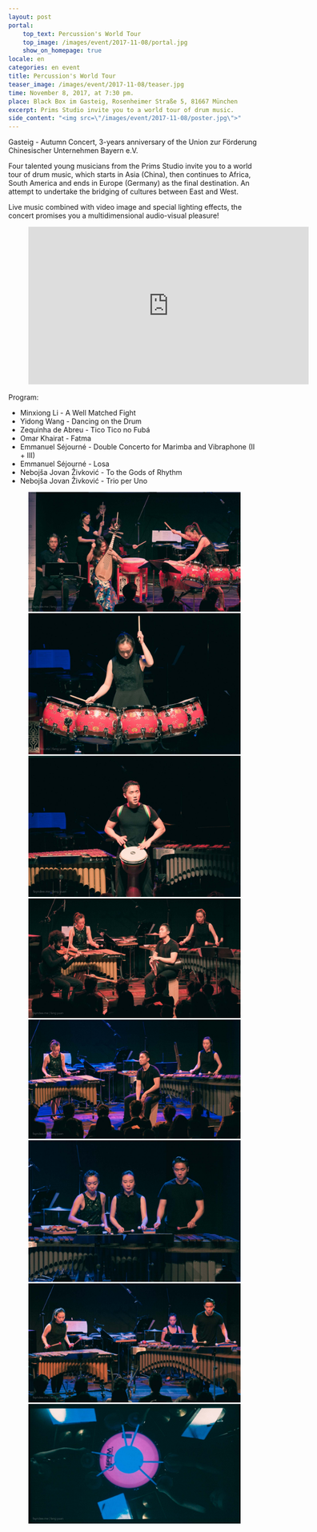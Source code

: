 ```yaml
---
layout: post
portal:
    top_text: Percussion's World Tour
    top_image: /images/event/2017-11-08/portal.jpg
    show_on_homepage: true
locale: en
categories: en event
title: Percussion's World Tour
teaser_image: /images/event/2017-11-08/teaser.jpg
time: November 8, 2017, at 7:30 pm.
place: Black Box im Gasteig, Rosenheimer Straße 5, 81667 München
excerpt: Prims Studio invite you to a world tour of drum music.
side_content: "<img src=\"/images/event/2017-11-08/poster.jpg\">"
---
```


Gasteig - Autumn Concert, 3-years anniversary of the Union zur Förderung Chinesischer Unternehmen Bayern e.V.

Four talented young musicians from the Prims Studio invite you to a world tour of drum music, which starts in Asia (China), then continues to Africa, South America and ends in Europe (Germany) as the final destination. An attempt to undertake the bridging of cultures between East and West.

Live music combined with video image and special lighting effects, the concert promises you a multidimensional audio-visual pleasure!

<figure class="video-container">
    <iframe width="560" height="315" src="https://www.youtube.com/embed/KS0IjHuvdo4" frameborder="0" allowfullscreen></iframe>
</figure>

Program:

- Minxiong Li - A Well Matched Fight
- Yidong Wang - Dancing on the Drum
- Zequinha de Abreu - Tico Tico no Fubá
- Omar Khairat - Fatma
- Emmanuel Séjourné - Double Concerto for Marimba and Vibraphone (II + III)
- Emmanuel Séjourné - Losa
- Nebojša Jovan Živković - To the Gods of Rhythm
- Nebojša Jovan Živković - Trio per Uno

<figure class="col-two">
    <a class="ln-gallery" href="/images/event/2017-11-08/live-photo-01.jpg"><img src="/images/event/2017-11-08/live-photo-01.jpg"></a>
    <a class="ln-gallery" href="/images/event/2017-11-08/live-photo-02.jpg"><img src="/images/event/2017-11-08/live-photo-02.jpg"></a>
    <a class="ln-gallery" href="/images/event/2017-11-08/live-photo-03.jpg"><img src="/images/event/2017-11-08/live-photo-03.jpg"></a>
    <a class="ln-gallery" href="/images/event/2017-11-08/live-photo-04.jpg"><img src="/images/event/2017-11-08/live-photo-04.jpg"></a>
    <a class="ln-gallery" href="/images/event/2017-11-08/live-photo-05.jpg"><img src="/images/event/2017-11-08/live-photo-05.jpg"></a>
    <a class="ln-gallery" href="/images/event/2017-11-08/live-photo-06.jpg"><img src="/images/event/2017-11-08/live-photo-06.jpg"></a>
    <a class="ln-gallery" href="/images/event/2017-11-08/live-photo-07.jpg"><img src="/images/event/2017-11-08/live-photo-07.jpg"></a>
    <a class="ln-gallery" href="/images/event/2017-11-08/live-photo-08.jpg"><img src="/images/event/2017-11-08/live-photo-08.jpg"></a>
</figure>
